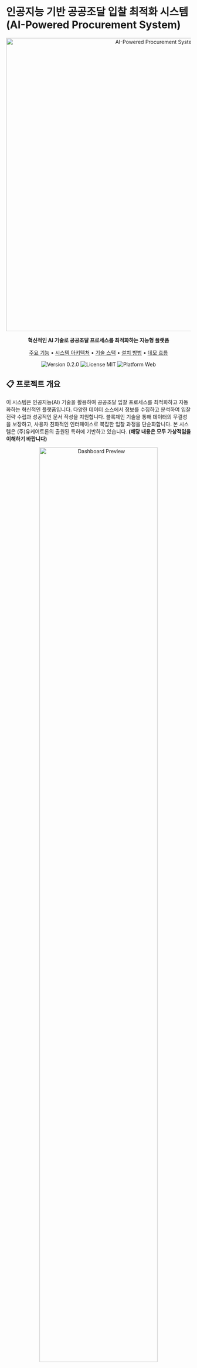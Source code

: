# 인공지능 기반 공공조달 입찰 최적화 시스템 (AI-Powered Procurement System)

<div align="center">
  <img src="public/assets/aips-banner.svg" alt="AI-Powered Procurement System" width="800px">
  
  <p align="center">
    <b>혁신적인 AI 기술로 공공조달 프로세스를 최적화하는 지능형 플랫폼</b>
  </p>
  
  <p align="center">
    <a href="#주요-기능">주요 기능</a> •
    <a href="#시스템-아키텍처">시스템 아키텍처</a> •
    <a href="#기술-스택">기술 스택</a> •
    <a href="#설치-방법">설치 방법</a> •
    <a href="#데모-흐름">데모 흐름</a>
  </p>
  
  <p align="center">
    <img src="https://img.shields.io/badge/version-0.2.0-blue" alt="Version 0.2.0">
    <img src="https://img.shields.io/badge/license-MIT-green" alt="License MIT">
    <img src="https://img.shields.io/badge/platform-web-lightgrey" alt="Platform Web">
  </p>
</div>

## 📋 프로젝트 개요

이 시스템은 인공지능(AI) 기술을 활용하여 공공조달 입찰 프로세스를 최적화하고 자동화하는 혁신적인 플랫폼입니다. 다양한 데이터 소스에서 정보를 수집하고 분석하여 입찰 전략 수립과 성공적인 문서 작성을 지원합니다. 블록체인 기술을 통해 데이터의 무결성을 보장하고, 사용자 친화적인 인터페이스로 복잡한 입찰 과정을 단순화합니다. 본 시스템은 (주)유케어트론의 출원된 특허에 기반하고 있습니다. **(해당 내용은 모두 가상적임을 이해하기 바랍니다)**

<div align="center">
  <img src="public/assets/dashboard-preview.svg" alt="Dashboard Preview" width="80%">
</div>

## ✨ 주요 기능

### 🔍 데이터 수집 및 분석
- SAM.gov와 같은 다양한 공공조달 플랫폼에서 실시간 데이터 수집
- 빅데이터 분석을 통한 시장 동향 및 경쟁 정보 파악
- 과거 입찰 데이터를 통한 성공 패턴 식별

### 🤖 AI 기반 문서 자동화
- NLP 기술을 활용한 RFP(Request for Proposal) 문서 자동 분석
- 맞춤형 입찰 제안서 자동 생성
- 다국어 지원 및 현지화 기능

### 📊 예측 분석 및 의사결정 지원
- 머신러닝 모델을 활용한 낙찰 확률 예측
- 최적 입찰가 추천 및 경쟁 전략 제안
- 시각화 도구를 통한 직관적인 데이터 해석

### 🔗 블록체인 기술 적용
- 입찰 과정의 투명성 및 무결성 보장
- 스마트 계약을 통한 자동화된 프로세스
- 안전한 데이터 관리 및 접근 제어

### 👥 협업 도구
- 실시간 문서 공동 편집 기능
- 팀 간 효율적인 커뮤니케이션 지원
- AI 챗봇을 통한 24/7 지원 서비스

## 🏗️ 시스템 아키텍처

이 시스템은 다음과 같은 주요 모듈로 구성되어 있습니다:

<div align="center">
  <img src="public/assets/architecture.svg" alt="System Architecture" width="80%">
</div>

1. **데이터 수집 모듈** - 다양한 소스에서 데이터를 수집하고 전처리합니다.
2. **AI 분석 모듈** - 수집된 데이터를 분석하고 예측 모델을 구축합니다.
3. **자동화 및 최적화 솔루션** - 입찰 문서 생성 및 프로세스 최적화를 수행합니다.
4. **사용자 인터페이스** - 직관적인 대시보드와 시각화 도구를 제공합니다.
5. **블록체인 레이어** - 데이터의 무결성과 투명성을 보장합니다.
6. **보안 모듈** - 데이터 암호화 및 접근 제어를 관리합니다.

## 🛠️ 기술 스택

### 프론트엔드
- React.js
- Redux
- Material-UI
- D3.js (데이터 시각화)

### 백엔드
- Node.js
- Express
- GraphQL
- MongoDB (메타데이터 저장)
- Redis (캐싱)

### AI 및 머신러닝
- TensorFlow/PyTorch
- OpenAI API
- BERT (자연어 처리)
- XGBoost (예측 모델링)

### 블록체인
- Hyperledger Fabric
- 스마트 계약 (Solidity)

### 클라우드 및 배포
- Docker
- Kubernetes
- AWS/Azure

## 🚀 설치 방법

### 사전 요구사항
- Node.js 16.x 이상
- MongoDB
- Redis
- Docker & Docker Compose

### 로컬 개발 환경 설정

```bash
# 저장소 클론
git clone https://github.com/JJshome/ai-procurement-system.git
cd ai-procurement-system

# 의존성 설치
npm install

# 환경 변수 설정
cp .env.example .env
# .env 파일을 편집하여 필요한 API 키와 설정 추가

# 개발 서버 실행
npm run dev
```

### Docker를 이용한 배포

```bash
# Docker 이미지 빌드
docker-compose build

# 컨테이너 실행
docker-compose up -d
```

## 📱 데모 흐름

본 시스템의 데모는, 공공조달 입찰에 참여하려는 기업이 RFP(Request for Proposal) 문서를 업로드하고, AI를 활용하여 자동으로 분석하고 입찰 문서를 생성하는 전체 프로세스를 시연합니다.

<div align="center">
  <img src="public/assets/demo-preview.svg" alt="Demo Preview" width="80%">
</div>

### 1. RFP 문서 업로드
   - 사용자가 RFP 문서를 업로드하여 분석 프로세스 시작
   - 다양한 형식(PDF, DOCX, TXT)의 파일 지원
   - 드래그 앤 드롭 인터페이스 제공

### 2. AI 분석 과정
   - 문서 텍스트 추출 → 자연어 처리 분석 → 요구사항 식별 → 메타데이터 추출 → 분류 및 우선순위 지정 → 요약 및 결과 생성
   - 각 단계별 진행 상황을 시각적으로 표시
   - 실시간 분석 결과 미리보기 제공

### 3. 요구사항 검토 및 수정
   - 분석된 요구사항을 사용자가 검토하고 필요시 수정
   - 요구사항의 우선순위와 카테고리 조정 가능
   - 추출되지 않은 요구사항 수동 추가 기능

### 4. 문서 생성
   - AI가 요구사항을 기반으로 맞춤형 입찰 제안서 자동 생성
   - 문서 구성 및 섹션 커스터마이징 기능
   - 회사 정보와 과거 실적 자동 통합

### 5. 최종 검토 및 제출
   - 생성된 문서의 최종 검토 및 체크리스트 확인
   - 요구사항 충족 여부 검증
   - 완성된 문서 제출 및 상태 추적

이 완전한 데모 흐름을 통해 사용자는 인공지능이 공공조달 입찰 과정을 어떻게 최적화하고 효율화할 수 있는지 직접 체험할 수 있습니다.

## 📝 문서 유형

입찰 프로세스에서 지원하는 문서 유형은 다음과 같습니다:

1. **RFP (Request for Proposal)**
   - 입찰 요구사항 및 조건을 상세히 기술한 문서
   - AI가 자동으로 분석하여 주요 요구사항 추출

2. **제안서 (Proposal)**
   - 입찰 요구사항에 대한 상세한 솔루션을 제시하는 문서
   - 회사 정보, 기술 사양, 접근 방법, 가격 제안 등 포함

3. **요구사항 분석 보고서**
   - 추출된 요구사항의 분류 및 우선순위 평가
   - 성공적인 입찰을 위한 전략적 평가 제공

4. **예상 비용 산출서**
   - AI가 해당 프로젝트에 대한 비용 추정 제공
   - 시장 가격과 경쟁사 분석을 통한 경쟁력 있는 가격 제안

5. **프로젝트 실행 계획서**
   - 제안된 솔루션의 구현 방법과 일정 계획
   - 마일스톤, 실행 조직, 위험 관리 전략 구체화

## 📸 스크린샷

<div align="center">
  <p><strong>RFP 업로드 화면</strong></p>
  <img src="public/screenshots/rfp-upload.png" alt="RFP Upload Screen" width="80%">
  
  <p><strong>AI 분석 화면</strong></p>
  <img src="public/screenshots/rfp-analysis.png" alt="AI Analysis Screen" width="80%">
  
  <p><strong>요구사항 검토 화면</strong></p>
  <img src="public/screenshots/requirements-review.png" alt="Requirements Review Screen" width="80%">
  
  <p><strong>문서 생성 화면</strong></p>
  <img src="public/screenshots/document-generation.png" alt="Document Generation Screen" width="80%">
  
  <p><strong>최종 검토 화면</strong></p>
  <img src="public/screenshots/final-review.png" alt="Final Review Screen" width="80%">
</div>

## 🌟 설치 요구사항

- **프론트엔드**: 최신 모던 웹 브라우저 (Chrome, Firefox, Safari, Edge)
- **백엔드**: Node.js 16+, MongoDB 4.4+, Redis 6+
- **API 연동**: OpenAI API 키, SAM.gov API 인증 정보
- **블록체인**: Hyperledger Fabric 2.2+ 네트워크
- **스토리지**: 최소 10GB 디스크 공간

## 🛠️ 새로운 기능 (v0.2.0)

- **완전한 데모 흐름 구현**: 요구사항 검토, 문서 생성, 최종 검토 페이지 추가
- **일관된 UI/UX 개선**: 사용자 경험 메트릭스에 기반한 인터페이스 개선
- **엔터프라이즈 기능 강화**: 다중 사용자 지원 및 협업 기능 개선
- **새로운 AI 모델 적용**: Larege Language Model 기반 분석 및 문서 생성 성능 향상
- **표참조 분석 기능**: 표 기반 정보 추출 및 분석 기능 추가

## 🤗 참여 메인테이너

- 현재 이 프로젝트는 개발 단계에 있으며, 기여하고 싶으신 분들은 아래 이메일로 문의해주세요.
- 이메일: example@example.com
- 라이센스: MIT License
- 버전: 0.2.0 (2023년 8월 업데이트)